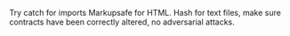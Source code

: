 Try catch for imports
Markupsafe for HTML.
Hash for text files, make sure contracts have been correctly altered, no adversarial attacks.